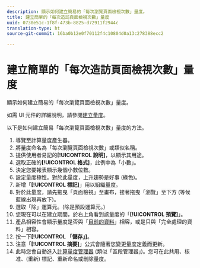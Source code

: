 ```yaml
---
description: 顯示如何建立簡易的「每次瀏覽頁面檢視次數」量度。
title: 建立簡單的「每次造訪頁面檢視次數」量度
uuid: 0730e51c-1f8f-473b-8825-d72911f2944c
translation-type: ht
source-git-commit: 16ba0b12e0f70112f4c10804d0a13c278388ecc2

---
```



# 建立簡單的「每次造訪頁面檢視次數」量度

顯示如何建立簡易的「每次瀏覽頁面檢視次數」量度。

如需 UI 元件的詳細說明，請參閱[建立量度](/help/components/c-calcmetrics/c-workflow/cm-workflow/c-build-metrics/cm-build-metrics.md)。

以下是如何建立簡易「每次瀏覽頁面檢視次數」量度的方法。

1. 導覽至計算量度產生器。
1. 將量度命名為「每次瀏覽頁面檢視次數」或類似名稱。
1. 提供使用者易記的&#x200B;**[!UICONTROL 說明]**，以顯示其用途。
1. 選取正確的&#x200B;**[!UICONTROL 格式]**，此例中為「小數」。
1. 決定您要報表顯示幾個小數位數。
1. 設定量度極性。對於此量度，上升趨勢是好事 (綠色)。
1. 新增「**[!UICONTROL 標記]**」用以組織量度。
1. 對於此量度，請先拖曳「頁面檢視」至畫布，接著拖曳「瀏覽」至下方 (等候藍線出現再放下)。
1. 選取「除」運算元。(除是預設運算元。)
1. 您現在可以在建立期間，於右上角看到該量度的「**[!UICONTROL 預覽]**」。
1. 產品相容性會顯示量度是否與「[目前的資料](https://marketing.adobe.com/resources/help/zh_TW/reference/data_latency.html)」相容，或是只與「完全處理的資料」相容。
1. 按一下&#x200B;**[!UICONTROL 「儲存」]**。
1. 注意「**[!UICONTROL 摘要]**」公式會隨著您變更量度定義而更新。
1. 此時您會自動進入[計算量度管理器](/help/components/c-calcmetrics/c-workflow/cm-workflow/cm-manager.md) (類似「區段管理器」)。您可在此共用、核准、(重新) 標記、重新命名或刪除量度。

